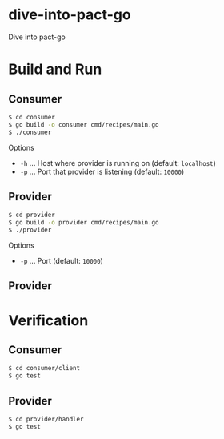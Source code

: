 # dive-into-pact-go

Dive into pact-go

# Build and Run

## Consumer

```sh
$ cd consumer
$ go build -o consumer cmd/recipes/main.go
$ ./consumer
```

Options

* `-h` ... Host where provider is running on (default: `localhost`)
* `-p` ... Port that provider is listening (default: `10000`)

## Provider

```sh
$ cd provider
$ go build -o provider cmd/recipes/main.go
$ ./provider
```

Options

* `-p` ... Port (default: `10000`)

## Provider

# Verification

## Consumer

```sh
$ cd consumer/client
$ go test
```

## Provider

```sh
$ cd provider/handler
$ go test
```
